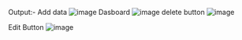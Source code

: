 Output:-
Add data
![image](https://github.com/vinaykumar231/Kubic/assets/87187409/6ab6a871-e551-4343-a18c-4baa07db1f36)
Dasboard
![image](https://github.com/vinaykumar231/Kubic/assets/87187409/7fbed233-e43f-4409-8b10-3f046ad433e5)
delete button
![image](https://github.com/vinaykumar231/Kubic/assets/87187409/891d4576-b84e-4ada-b907-05662a39db22)

Edit Button
![image](https://github.com/vinaykumar231/Kubic/assets/87187409/645cf8df-c26a-4092-b979-a857d1bed57c)
